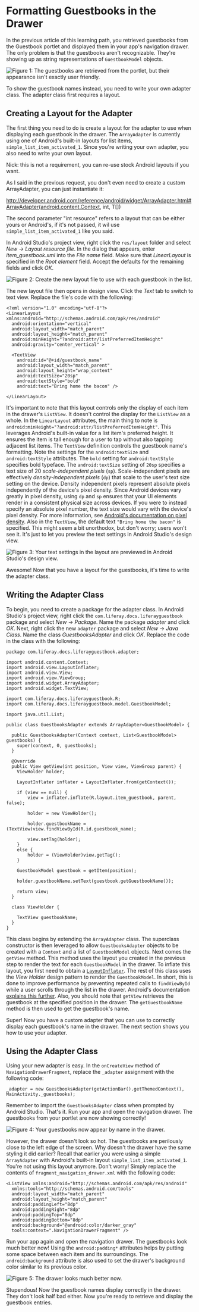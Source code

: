 # Formatting Guestbooks in the Drawer

In the previous article of this learning path, you retrieved guestbooks from the 
Guestbook portlet and displayed them in your app's navigation drawer. The only 
problem is that the guestbooks aren't recognizable. They're showing up as string 
representations of `GuestbookModel` objects.

![Figure 1: The guestbooks are retrieved from the portlet, but their appearance isn't exactly user friendly.](../../images/android-guestbook-drawer-01.png)

To show the guestbook names instead, you need to write your own adapter class. 
The adapter class first requires a layout.

## Creating a Layout for the Adapter

The first thing you need to do is create a layout for the adapter to use when 
displaying each guestbook in the drawer. The `ArrayAdapter` is currently using 
one of Android's built-in layouts for list items, 
`simple_list_item_activated_1`. Since you're writing your own adapter, you also 
need to write your own layout.

Nick: this is not a requirement, you can re-use stock Android layouts if you want.

As I said in the previous request, you don't even need to create a custom ArrayAdapter, you can just instantiate it:

http://developer.android.com/reference/android/widget/ArrayAdapter.html#ArrayAdapter(android.content.Context, int, T[])

The second parameter "int resource" refers to a layout that can be either yours or Android's, if it's not passed, it wil use `simple_list_item_activated_1` like you said.

In Android Studio's project view, right click the 
`res/layout` folder and select *New* &rarr; *Layout resource file*. In the 
dialog that appears, enter *item_guestbook.xml* into the *File name* field. 
Make sure that *LinearLayout* is specified in the *Root element* field. Accept 
the defaults for the remaining fields and click *OK*.

![Figure 2: Create the new layout file to use with each guestbook in the list.](../../images/android-guestbook-layout.png)

The new layout file then opens in design view. Click the *Text* tab to switch to 
text view. Replace the file's code with the following:

    <?xml version="1.0" encoding="utf-8"?>
    <LinearLayout xmlns:android="http://schemas.android.com/apk/res/android"
      android:orientation="vertical"
      android:layout_width="match_parent"
      android:layout_height="match_parent"
      android:minHeight="?android:attr/listPreferredItemHeight"
      android:gravity="center_vertical" >
    
      <TextView
        android:id="@+id/guestbook_name"
        android:layout_width="match_parent"
        android:layout_height="wrap_content"
        android:textSize="20sp"
        android:textStyle="bold"
        android:text="Bring home the bacon" />
    
    </LinearLayout>

It's important to note that this layout controls only the display of each item 
in the drawer's `ListView`. It doesn't control the display for the `ListView` as 
a whole. In the `LinearLayout` attributes, the main thing to note is 
`android:minHeight="?android:attr/listPreferredItemHeight"`. This leverages 
Android's built-in value for a list item's preferred height. It ensures the item 
is tall enough for a user to tap without also tapping adjacent list items. The 
`TextView` definition controls the guestbook name's formatting. Note the 
settings for the `android:textSize` and `android:textStyle` attributes. The 
`bold` setting for `android:textStyle` specifies bold typeface. The 
`android:textSize` setting of `20sp` specifies a text size of 20 
*scale-independent pixels* (`sp`). Scale-independent pixels are effectively 
*density-independent pixels* (`dp`) that scale to the user's text size setting 
on the device. Density independent pixels represent absolute pixels 
independently of the device's pixel density. Since Android devices vary greatly 
in pixel density, using `dp` and `sp` ensures that your UI elements render in a 
consistent physical size across devices. If you were to instead specify an 
absolute pixel number, the text size would vary with the device's pixel density. 
For more information, see [Android's documentation on pixel density](http://developer.android.com/training/multiscreen/screendensities.html). 
Also in the `TextView`, the default text `"Bring home the bacon"` is specified. 
This might seem a bit unorthodox, but don't worry; users won't see it. It's just 
to let you preview the text settings in Android Studio's design view. 

![Figure 3: Your text settings in the layout are previewed in Android Studio's design view.](../../images/android-guestbook-text-formatting.png)

Awesome! Now that you have a layout for the guestbooks, it's time to write the 
adapter class. 

## Writing the Adapter Class

To begin, you need to create a package for the adapter class. In Android 
Studio's project view, right click the `com.liferay.docs.liferayguestbook` 
package and select *New* &rarr; *Package*. Name the package *adapter* and click 
*OK*. Next, right click the new `adapter` package and select 
*New* &rarr; *Java Class*. Name the class *GuestbooksAdapter* and click *OK*. 
Replace the code in the class with the following: 

    package com.liferay.docs.liferayguestbook.adapter;
    
    import android.content.Context;
    import android.view.LayoutInflater;
    import android.view.View;
    import android.view.ViewGroup;
    import android.widget.ArrayAdapter;
    import android.widget.TextView;

    import com.liferay.docs.liferayguestbook.R;
    import com.liferay.docs.liferayguestbook.model.GuestbookModel;

    import java.util.List;

    public class GuestbooksAdapter extends ArrayAdapter<GuestbookModel> {

      public GuestbooksAdapter(Context context, List<GuestbookModel> guestbooks) {
        super(context, 0, guestbooks);
      }
    
      @Override
      public View getView(int position, View view, ViewGroup parent) {
        ViewHolder holder;
    
        LayoutInflater inflater = LayoutInflater.from(getContext());
    
        if (view == null) {
            view = inflater.inflate(R.layout.item_guestbook, parent, false);
    
            holder = new ViewHolder();
    
            holder.guestbookName = (TextView)view.findViewById(R.id.guestbook_name);
    
            view.setTag(holder);
        }
        else {
            holder = (ViewHolder)view.getTag();
        }
    
        GuestbookModel guestbook = getItem(position);
    
        holder.guestbookName.setText(guestbook.getGuestbookName());
    
        return view;
      }
    
      class ViewHolder {
    
        TextView guestbookName;
      }
    }

This class begins by extending the `ArrayAdapter` class. The superclass 
constructor is then leveraged to allow `GuestbooksAdapter` objects to be created 
with a `Context` and a list of `GuestbookModel` objects. Next comes the `getView` 
method. This method uses the layout you created in the previous step to render 
the text for each `GuestbookModel` in the drawer. To inflate this layout, you 
first need to obtain a [`LayoutInflater`](http://developer.android.com/reference/android/view/LayoutInflater.html). 
The rest of this class uses the *View Holder* design pattern to render the 
`GuestbookModel`. In short, this is done to improve performance by preventing 
repeated calls to `findViewById` while a user scrolls through the list in the 
drawer. Android's documentation [explains this further](http://developer.android.com/training/improving-layouts/smooth-scrolling.html#ViewHolder). 
Also, you should note that `getView` retrieves the guestbook at the specified 
position in the drawer. The `getGuestbookName` method is then used to get the 
guestbook's name. 

Super! Now you have a custom adapter that you can use to correctly display each 
guestbook's name in the drawer. The next section shows you how to use your 
adapter. 

## Using the Adapter Class

Using your new adapter is easy. In the `onCreateView` method of 
`NavigationDrawerFragment`, replace the `_adapter` assignment with the following 
code:

    _adapter = new GuestbooksAdapter(getActionBar().getThemedContext(), MainActivity._guestbooks);

Remember to import the `GuestbooksAdapter` class when prompted by Android 
Studio. That's it. Run your app and open the navigation drawer. The guestbooks 
from your portlet are now showing correctly! 

![Figure 4: Your guestbooks now appear by name in the drawer.](../../images/android-guestbooks-rendered.png)

However, the drawer doesn't look so hot. The guestbooks are perilously close to 
the left edge of the screen. Why doesn't the drawer have the same styling it did 
earlier? Recall that earlier you were using a simple `ArrayAdapter` with 
Android's built-in layout `simple_list_item_activated_1`. You're not using this 
layout anymore. Don't worry! Simply replace the contents of 
`fragment_navigation_drawer.xml` with the following code: 

    <ListView xmlns:android="http://schemas.android.com/apk/res/android"
      xmlns:tools="http://schemas.android.com/tools"
      android:layout_width="match_parent"
      android:layout_height="match_parent"
      android:paddingLeft="8dp"
      android:paddingRight="8dp"
      android:paddingTop="8dp"
      android:paddingBottom="8dp"
      android:background="@android:color/darker_gray"
      tools:context=".NavigationDrawerFragment" />

Run your app again and open the navigation drawer. The guestbooks look much 
better now! Using the `android:padding*` attributes helps by putting some space 
between each item and its surroundings. The `android:background` attribute is 
also used to set the drawer's background color similar to its previous color. 

![Figure 5: The drawer looks much better now.](../../images/android-guestbooks-rendered-nice.png)

Stupendous! Now the guestbook names display correctly in the drawer. They don't 
look half bad either. Now you're ready to retrieve and display the guestbook 
entries. 
